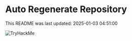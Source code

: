 # Auto Regenerate Repository

This README was last updated: 2025-01-03 04:51:00

 ![TryHackMe](https://tryhackme.com/badge/533634)
